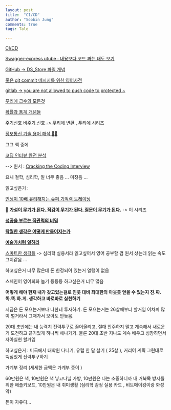 ```yaml
---
layout: post
title:  "CI/CD"
author: "Soobin Jung"
comments: true
tags: Tale

---
```




[CI/CD](https://www.redhat.com/ko/topics/devops/what-is-ci-cd)



[Swagger-express utube : 내용보다 코드 짜는 태도 보기](https://www.youtube.com/watch?v=apouPYPh_as)

[GitHub -> DS_Store 파일 개념](https://wooono.tistory.com/251)

[좋은 git commit 메시지를 위한 영어사전](https://blog.ull.im/engineering/2019/03/10/logs-on-git.html)

[gitlab -> you are not allowed to push code to protected ~](https://ipex.tistory.com/entry/GitLab-You-are-not-allowed-to-push-code-to-protected-branches-on-this-project)





[푸리에 급수의 모든것](https://infograph.tistory.com/270)

[확률과 통계 개념들](https://infograph.tistory.com/category/Information/%ED%86%B5%EA%B3%84%EA%B0%95%EC%9D%98)

[주기신호 비주기 신호 -> 푸리에 변환 , 푸리에 시리즈](https://m.blog.naver.com/PostView.nhn?blogId=coolstu&logNo=130157669856&proxyReferer=https:%2F%2Fwww.google.com%2F
)

[정보통신 기술 용어 해석 👍🏻](http://www.ktword.co.kr/abbr_view.php?nav=2&id=129&m_temp1=3723)



그그 책 중에 

[코딩 인터뷰 완전 분석](http://www.kyobobook.co.kr/product/detailViewKor.laf?mallGb=KOR&ejkGb=KOR&barcode=9788966263080) 

--> 원서 : [Cracking the Coding Interview](http://www.kyobobook.co.kr/product/detailViewEng.laf?mallGb=ENG&ejkGb=ENG&barcode=9780984782857&orderClick=JAD)

요새 철학, 심리학, 일 너무 좋음 ... 미쳤음 ...





읽고싶은거 : 

 [인생이 10배 유리해지는 슈퍼 기억력 트레이닝](http://www.kyobobook.co.kr/product/detailViewKor.laf?mallGb=KOR&ejkGb=KOR&barcode=9791196711139&orderClick=JAj)

🌟 [**가설이 무기가 된다. 직감이 무기가 된다. 질문이 무기가 된다.**](http://www.kyobobook.co.kr/product/detailViewKor.laf?mallGb=KOR&ejkGb=KOR&barcode=9791157843954&orderClick=JAj) -> 이 시리즈 

[**성공을 부르는 직관력의 비밀**](http://www.kyobobook.co.kr/product/detailViewKor.laf?mallGb=KOR&ejkGb=KOR&barcode=9791158740764&orderClick=JAj)

[**탁월한 생각은 어떻게 만들어지는가**](http://www.kyobobook.co.kr/product/detailViewKor.laf?mallGb=KOR&ejkGb=KOR&barcode=9791190398640&orderClick=JAj)

[**예술가처럼 일하라**](http://www.kyobobook.co.kr/product/detailViewKor.laf?mallGb=KOR&ejkGb=KOR&barcode=9791161656144&orderClick=JAj) 

[스마트한 생각들](http://www.kyobobook.co.kr/product/detailViewKor.laf?ejkGb=KOR&mallGb=KOR&barcode=9788901148007&orderClick=LAG&Kc=) -> 심리학 실용서라 읽고싶어서 영어 공부할 겸 원서 샀는데 읽는 속도 그지같음 ... 



하고싶은거 너무 많은데 돈 한정되어 있는거 얼탱이 없음 

스페인어 영어회화 놀기 등등등 하고싶은거 너무 많음

**어떻게 해야 현재 내가 갖고있는걸로 인풋 대비 최대한의 아웃풋 얻을 수 있는지 진.짜. 똑.똑.하.게. 생각하고 바로바로 실천하기**

지금은 돈 모으는거보다 나한테 투자하기. 돈 모으는거는 26살때부터 할거임 어차피 많이 벌거라서 그때가서 모아도 안늦음. 

20대 초반에는 내 능력치 전력투구로 끌어올리고, 절대 안주하지 말고 계속해서 새로운거 도전하고 끈기있게 하나씩 해나가기.  물론 20대 초반 지나도 계속 배우고 성장하면서  자아실현 할거임

하고싶은거 : 미국에서 대학원 다니기, 유럽 한 달 살기 ( 25살 ), 커리어 계획 그린대로 뚝심있게 전력투구하기 

가계부 정리 (세세한 금액은 가계부 종이 )

60만원은 책, 10만원은 책 넣고다닐 가방, 10만원은 나는 소중하니까 내 거북목 방지를 위한 애플키보드, 10만원은 내 취미생활 (심리학 감정 실용 카드  ,   비트메이킹이랑 화성악) 

 돈이 자유다...

